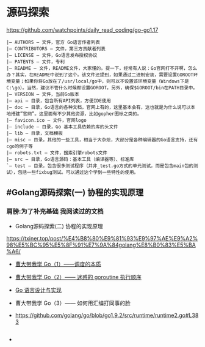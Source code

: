 

# 源码探索



https://github.com/watchpoints/daily_read_coding/go-go1.17



```
|– AUTHORS — 文件，官方 Go语言作者列表
|– CONTRIBUTORS — 文件，第三方贡献者列表
|– LICENSE — 文件，Go语言发布授权协议
|– PATENTS — 文件，专利
|– README — 文件，README文件，大家懂的。提一下，经常有人说：Go官网打不开啊，怎么办？其实，在README中说到了这个。该文件还提到，如果通过二进制安装，需要设置GOROOT环境变量；如果你将Go放在了/usr/local/go中，则可以不设置该环境变量（Windows下是C:\go）。当然，建议不管什么时候都设置GOROOT。另外，确保$GOROOT/bin在PATH目录中。
|– VERSION — 文件，当前Go版本
|– api — 目录，包含所有API列表，方便IDE使用
|– doc — 目录，Go语言的各种文档，官网上有的，这里基本会有，这也就是为什么说可以本地搭建”官网”。这里面有不少其他资源，比如gopher图标之类的。
|– favicon.ico — 文件，官网logo
|– include — 目录，Go 基本工具依赖的库的头文件
|– lib — 目录，文档模板
|– misc — 目录，其他的一些工具，相当于大杂烩，大部分是各种编辑器的Go语言支持，还有cgo的例子等
|– robots.txt — 文件，搜索引擎robots文件
|– src — 目录，Go语言源码：基本工具（编译器等）、标准库
`– test — 目录，包含很多测试程序（并非_test.go方式的单元测试，而是包含main包的测试），包括一些fixbug测试。可以通过这个学到一些特性的使用。
```

## #Golang源码探索(一) 协程的实现原理



### 肩膀:为了补充基础 我阅读过的文档

- Golang源码探索(二) 协程的实现原理

https://txiner.top/post/%E4%B8%80%E9%81%93%E9%97%AE%E9%A2%98%E5%BC%95%E5%8F%91%E7%9A%84golang%E8%B0%83%E5%BA%A6/



- [曹大带我学 Go（1）——调度的本质](https://cloud.tencent.com/developer/article/1836268)

- [曹大带我学 Go（2）—— 迷惑的 goroutine 执行顺序](https://blog.csdn.net/qcrao/article/details/117235921)

- [Go 语言设计与实现](https://draveness.me/golang/docs/part3-runtime/ch06-concurrency/golang-goroutine/)

- 曹大带我学 Go（3）—— 如何用汇编打同事的脸

- https://github.com/golang/go/blob/go1.9.2/src/runtime/runtime2.go#L383

- ## 




